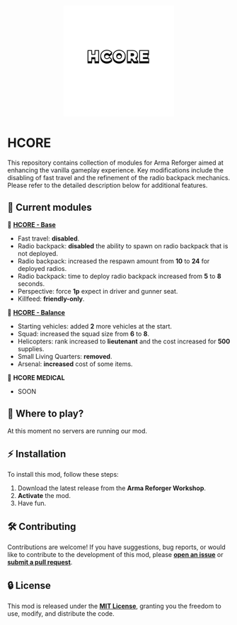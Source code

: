 <div align="center">
  <kbd>
    <img alt="homepage" src="./HCOREextra/HCORE.png" width="250px"/>
  </kbd>
</div>

# HCORE

This repository contains collection of modules for Arma Reforger aimed at enhancing the vanilla gameplay experience. Key modifications include the disabling of fast travel and the refinement of the radio backpack mechanics. Please refer to the detailed description below for additional features.

## 📜 Current modules

🧭 [**HCORE - Base**](https://reforger.armaplatform.com/workshop/5F16EB983E502B00-HCORE-Base)
- Fast travel: **disabled**.
- Radio backpack: **disabled** the ability to spawn on radio backpack that is not deployed.
- Radio backpack: increased the respawn amount from **10** to **24** for deployed radios.
- Radio backpack: time to deploy radio backpack increased from **5** to **8** seconds.
- Perspective: force **1p** expect in driver and gunner seat.
- Killfeed: **friendly-only**.

🧭 [**HCORE - Balance**](https://reforger.armaplatform.com/workshop/5F170B3434C619B1-HCORE-Balance)
- Starting vehicles: added **2** more vehicles at the start.
- Squad: increased the squad size from **6** to **8**.
- Helicopters: rank increased to **lieutenant** and the cost increased for **500** supplies.
- Small Living Quarters: **removed**.
- Arsenal: **increased** cost of some items.

🧭 **HCORE MEDICAL**
- SOON

## 🤔 Where to play?
At this moment no servers are running our mod.

## ⚡ Installation
To install this mod, follow these steps:

1. Download the latest release from the **Arma Reforger Workshop**.
2. **Activate** the mod.
3. Have fun.

## 🛠️ Contributing
Contributions are welcome! If you have suggestions, bug reports, or would like to contribute to the development of this mod, please [**open an issue**](https://github.com/Vuk77/HCORE/issues) or [**submit a pull request**](https://github.com/Vuk77/HCORE/pulls).

## 🔒 License
This mod is released under the [**MIT License**](LICENSE), granting you the freedom to use, modify, and distribute the code.

